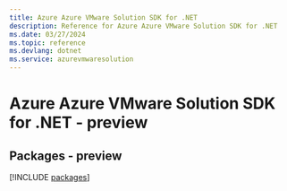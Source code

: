 ```yaml
---
title: Azure Azure VMware Solution SDK for .NET
description: Reference for Azure Azure VMware Solution SDK for .NET
ms.date: 03/27/2024
ms.topic: reference
ms.devlang: dotnet
ms.service: azurevmwaresolution
---
```

# Azure Azure VMware Solution SDK for .NET - preview
## Packages - preview
[!INCLUDE [packages](azure-vmware-solution-index.md)]